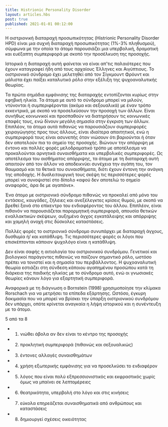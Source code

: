 ```yaml
---
title: Histrionic Personality Disorder
layout: articles.hbs
post: true
published: 2021-01-01 00:12:00
---
```


Η οιστριονική διαταραχή προσωπικότητας (Histrionic Personality Disorder HPD) είναι μια συχνή διαταραχή προσωπικότητας
(1%-3% πληθυσμού), σύμφωνα με την οποία το άτομο παρουσιάζει μια υπερβολική, δραματική και ευέξαπτη συμπεριφορά με σκοπό
την προσέλκυση της προσοχής.

Ιστορικά η διαταραχή αυτή φαίνεται να είναι απ’τις παλαιότερες που έχουν καταγραφεί ήδη από τους αρχαίους Έλληνες και
Αιγύπτιους. Το οιστριονικό σύνδρομο έχει μελετηθεί από τον Σίγκμουντ Φρόυντ και μάλιστα έχει παίξει καταλυτικό ρόλο στην
εξέλιξη της ψυχοαναλυτικής θεωρίας.

Τα πρώτα σημάδια εμφάνισης της διαταραχής εντοπίζονται κυρίως στην εφηβική ηλικία. Τα άτομα με αυτό το σύνδρομο μπορεί
να μιλούν, ντύνονται ή συμπεριφέρονται (ακόμα και σεξουαλικά) με έναν τρόπο εκκεντρικό, με σκοπό να προσελκύσουν την
προσοχή των άλλων. Είναι συνήθως κοινωνικοί και προσπαθούν να διατηρήσουν τις κοινωνικές επαφές τους, ενώ δίνουν μεγάλη
σημασία στην έγκριση των άλλων. Επιπλέον, τα άτομα αυτά πιθανώς να παρουσιάζουν συμπεριφορές χειραγώγησης προς τους
άλλους, είναι ιδιαίτερα απαιτητικοί, ενώ η συμπεριφορά τους είναι ασυνεπής όταν νιώσουν ότι βαριούνται ή όταν δεν
αποτελούν πια το σημείο της προσοχής. Βιώνουν την απόρριψη με έντονο και πολλές φορές μελοδραματικό τρόπο με αποτέλεσμα
να προκαλούνται αρνητικά συναισθήματα και υπερβολικές συμπεριφορές. Ως αποτέλεσμα του αισθήματος απόρριψης, τα άτομα με
τη διαταραχή αυτή απαιτούν από τον άλλον να αποδεικνύει συνέχεια την αγάπη του, τον θαυμασμό και τα θετικά του
συναισθήματα, διότι έχουν έντονη την ανάγκη της αποδοχής. Η δυσλειτουργική τους σκέψη τις περισσότερες φορές μπορεί να
συνοψιστεί στο δίπολο «αφού δεν αποτελώ το σημείο αναφοράς, άρα δε με αγαπάνε».

Ένα άτομο με οιστριονικό σύνδρομο πιθανώς να προκαλεί από μόνο του εντάσεις, καυγάδες, ζήλειες και ανεξέλεγκτες κρίσεις
θυμού, με σκοπό να βρεθεί ξανά στο επίκεντρο του ενδιαφέροντος του άλλου. Επιπλέον, είναι πιθανόν να παρουσιάζεται
παρορμητική συμπεριφορά, απουσία θετικών εναλλακτικών σκέψεων, αυξημένο άγχος εγκατάλειψης και απόρριψης και χαμηλή
ανοχή στις δύσκολες καταστάσεις.

Πολλές φορές το οιστριονικό σύνδρομο συνυπάρχει με διαταραχή άγχους, δυσθυμία ή/ και κατάθλιψη. Τις περισσότερες φορές
οι λόγοι που επισκέπτονται κάποιον ψυχολόγο είναι η κατάθλιψη.

Δεν είναι σαφής η αιτιολογία του οιστριονικού συνδρόμου. Γενετικοί και βιολογικοί παράγοντες πιθανώς να παίζουν
σημαντικό ρόλο, ωστόσο πρέπει να τονιστεί και η σημασία του περιβάλλοντος. Η ψυχοαναλυτική θεωρία εστιάζει στη σύνδεση
κάποιου αγαπημένου προσώπου κατά τη διάρκεια της παιδικής ηλικίας με το σύνδρομο αυτό, ενώ οι γνωσιακές θεωρίες κάνουν
λόγο για εξαρτητική συμπεριφορά.

Αναφορικά με τη διάγνωση ο Bornstein (1998) χρησιμοποίησε την κλίμακα Rorschach για να μετρήσει τα επίπεδα εξάρτησης.
Ωστόσο, έγκυρη δοκιμασία που να μπορεί να βρίσκει την ύπαρξη οιστριονικού συνδρόμου δεν υπάρχει, οπότε κρίνεται αναγκαία
η λήψη ιστορικού και η συνέντευξη με το άτομο.

5 από τα 8

* 1) νιώθει άβολα αν δεν είναι το κέντρο της προσοχής
* 2) προκλητική συμπεριφορά (πιθανώς και σεξουαλικώς)
* 3) έντονες αλλαγές συναισθημάτων
* 4) χρήση εξωτερικής εμφάνισης για να προσελκύσει το ενδιαφέρον
* 5) λόγος που είναι πολύ εξπρεσσιονιστικός και εκφραστικός χωρίς όμως να μπαίνει σε λεπτομέρειες
* 6) θεατρικότητα, υπερβολή στο λόγο και στις κινήσεις
* 7) εύκολα επηρεάζεται συναισθηματικά από ανθρώπους και καταστάσεις
* 8) δημιουργεί σχέσεις οικειότητας